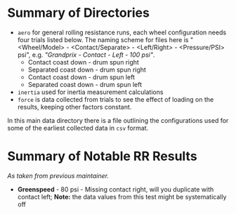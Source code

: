 # Summary of Directories

- `aero` for general rolling resistance runs, each wheel configuration needs four trials listed below. The naming scheme for files here is "<Wheel/Model> - <Contact/Separate> - <Left/Right> - <Pressure/PSI> psi", e.g. *"Grandprix - Contact - Left - 100 psi"*.
  - Contact coast down - drum spun right
  - Separated coast down - drum spun right
  - Contact coast down - drum spun left
  - Separated coast down - drum spun left
- `inertia` used for inertia measurement calculations
- `force` is data collected from trials to see the effect of loading on the results, keeping other factors constant.

In this main data directory there is a file outlining the configurations used for some of the earliest collected data in `csv` format.

# Summary of Notable RR Results

*As taken from previous maintainer.*

- **Greenspeed** - 80 psi - Missing contact right, will you duplicate with contact left; **Note:** the data values from this test might be systematically off
